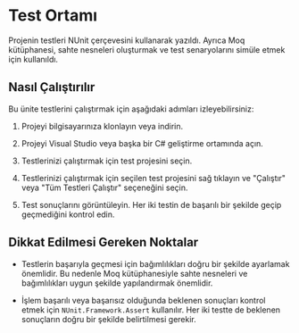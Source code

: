 ﻿
# Test Ortamı

Projenin testleri NUnit çerçevesini kullanarak yazıldı. Ayrıca Moq kütüphanesi, sahte nesneleri oluşturmak ve test senaryolarını simüle etmek için kullanıldı.

## Nasıl Çalıştırılır

Bu ünite testlerini çalıştırmak için aşağıdaki adımları izleyebilirsiniz:

1. Projeyi bilgisayarınıza klonlayın veya indirin.

2. Projeyi Visual Studio veya başka bir C# geliştirme ortamında açın.

3. Testlerinizi çalıştırmak için test projesini seçin.

4. Testlerinizi çalıştırmak için seçilen test projesini sağ tıklayın ve "Çalıştır" veya "Tüm Testleri Çalıştır" seçeneğini seçin.

5. Test sonuçlarını görüntüleyin. Her iki testin de başarılı bir şekilde geçip geçmediğini kontrol edin.

## Dikkat Edilmesi Gereken Noktalar

- Testlerin başarıyla geçmesi için bağımlılıkları doğru bir şekilde ayarlamak önemlidir. Bu nedenle Moq kütüphanesiyle sahte nesneleri ve bağımlılıkları uygun şekilde yapılandırmak önemlidir.

- İşlem başarılı veya başarısız olduğunda beklenen sonuçları kontrol etmek için `NUnit.Framework.Assert` kullanılır. Her iki testte de beklenen sonuçların doğru bir şekilde belirtilmesi gerekir.
